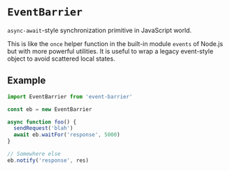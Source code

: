 # `EventBarrier`

`async-await`-style synchronization primitive in JavaScript world.

This is like the `once` helper function in the built-in module `events` of Node.js but with more powerful utilities.
It is useful to wrap a legacy event-style object to avoid scattered local states.

## Example

```TypeScript
import EventBarrier from 'event-barrier'

const eb = new EventBarrier

async function foo() {
  sendRequest('blah')
  await eb.waitFor('response', 5000)
}

// Somewhere else
eb.notify('response', res)
```
